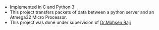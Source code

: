- Implemented in C and Python 3
- This project transfers packets of data between a python server and an Atmega32 Micro Processor.
- This project was done under supervision of [Dr.Mohsen Raji](https://www.researchgate.net/profile/Mohsen_Raji)
